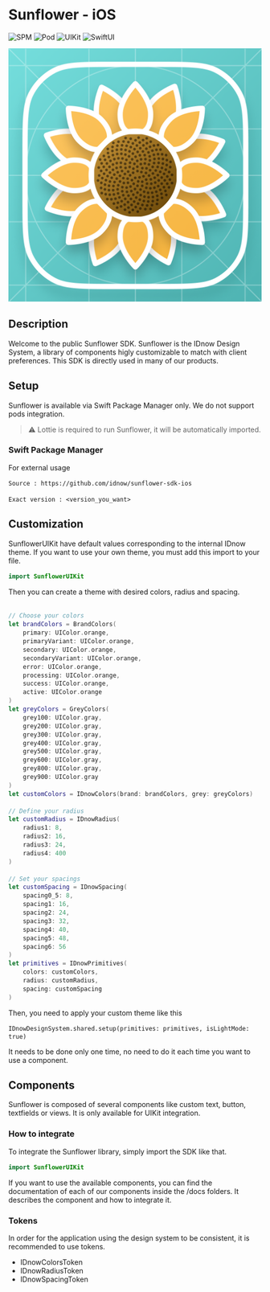 # Sunflower - iOS


![SPM](https://img.shields.io/badge/Swift_Package_Manager-_v1.4.2-blue) ![Pod](https://img.shields.io/badge/Pods-Not_available-red) ![UIKit](https://img.shields.io/badge/UIKit-Supported-green) ![SwiftUI](https://img.shields.io/badge/SwiftUI-Not_supported-red)

![sunflower](docs/img/logo.png "Sunflower")

## Description

Welcome to the public Sunflower SDK. Sunflower is the IDnow Design System, a library of components higly customizable to match with client preferences. This SDK is directly used in many of our products.

## Setup

Sunflower is available via Swift Package Manager only. We do not support pods integration.

> ⚠️ Lottie is required to run Sunflower, it will be automatically imported.

### Swift Package Manager

For external usage
```
Source : https://github.com/idnow/sunflower-sdk-ios

Exact version : <version_you_want>
```

## Customization

SunflowerUIKit have default values corresponding to the internal IDnow theme. 
If you want to use your own theme, you must add this import to your file.

```swift
import SunflowerUIKit
```

Then you can create a theme with desired colors, radius and spacing.

```swift

// Choose your colors
let brandColors = BrandColors(
    primary: UIColor.orange,
    primaryVariant: UIColor.orange,
    secondary: UIColor.orange,
    secondaryVariant: UIColor.orange,
    error: UIColor.orange,
    processing: UIColor.orange,
    success: UIColor.orange,
    active: UIColor.orange
)
let greyColors = GreyColors(
    grey100: UIColor.gray,
    grey200: UIColor.gray,
    grey300: UIColor.gray,
    grey400: UIColor.gray,
    grey500: UIColor.gray,
    grey600: UIColor.gray,
    grey800: UIColor.gray,
    grey900: UIColor.gray
)
let customColors = IDnowColors(brand: brandColors, grey: greyColors)

// Define your radius
let customRadius = IDnowRadius(
    radius1: 8,
    radius2: 16,
    radius3: 24,
    radius4: 400
)

// Set your spacings
let customSpacing = IDnowSpacing(
    spacing0_5: 8,
    spacing1: 16,
    spacing2: 24,
    spacing3: 32,
    spacing4: 40,
    spacing5: 48,
    spacing6: 56
)
let primitives = IDnowPrimitives(
    colors: customColors, 
    radius: customRadius, 
    spacing: customSpacing
)
```

Then, you need to apply your custom theme like this
```
IDnowDesignSystem.shared.setup(primitives: primitives, isLightMode: true)
```
It needs to be done only one time, no need to do it each time you want to use a component.

## Components

Sunflower is composed of several components like custom text, button, textfields or views. It is only available for UIKit integration. 

### How to integrate
To integrate the Sunflower library, simply import the SDK like that.
```swift
import SunflowerUIKit
```
If you want to use the available components, you can find the documentation of each of our components inside the /docs folders. It describes the component and how to integrate it.

### Tokens

In order for the application using the design system to be consistent, it is recommended to use tokens.

- IDnowColorsToken
- IDnowRadiusToken
- IDnowSpacingToken